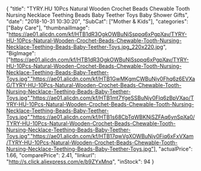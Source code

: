 {
	"title": "TYRY.HU 10Pcs Natural Wooden Crochet Beads Chewable Tooth Nursing Necklace Teething Beads Baby Teether Toys Baby Shower Gifts",
	"date": "2018-10-31 10:30:20",
	"SubCat": ["Mother & Kids"],
	"categories": ["Baby Care"],
	"thumbnailImage": "https://ae01.alicdn.com/kf/HTB1dR3OgkOWBuNjSsppq6xPgpXav/TYRY-HU-10Pcs-Natural-Wooden-Crochet-Beads-Chewable-Tooth-Nursing-Necklace-Teething-Beads-Baby-Teether-Toys.jpg_220x220.jpg",
	"BigImage": ["https://ae01.alicdn.com/kf/HTB1dR3OgkOWBuNjSsppq6xPgpXav/TYRY-HU-10Pcs-Natural-Wooden-Crochet-Beads-Chewable-Tooth-Nursing-Necklace-Teething-Beads-Baby-Teether-Toys.jpg","https://ae01.alicdn.com/kf/HTB1GwMKgmCWBuNjy0Fhq6z6EVXaG/TYRY-HU-10Pcs-Natural-Wooden-Crochet-Beads-Chewable-Tooth-Nursing-Necklace-Teething-Beads-Baby-Teether-Toys.jpg","https://ae01.alicdn.com/kf/HTB1mt7YgeSSBuNjy0Flq6zBpVXao/TYRY-HU-10Pcs-Natural-Wooden-Crochet-Beads-Chewable-Tooth-Nursing-Necklace-Teething-Beads-Baby-Teether-Toys.jpg","https://ae01.alicdn.com/kf/HTB1s68CbTqWBKNjSZFAq6ynSpXa0/TYRY-HU-10Pcs-Natural-Wooden-Crochet-Beads-Chewable-Tooth-Nursing-Necklace-Teething-Beads-Baby-Teether-Toys.jpg","https://ae01.alicdn.com/kf/HTB17qwVgXOWBuNjy0Fiq6xFxVXam/TYRY-HU-10Pcs-Natural-Wooden-Crochet-Beads-Chewable-Tooth-Nursing-Necklace-Teething-Beads-Baby-Teether-Toys.jpg"],
	"actualPrice": 1.66,
	"comparePrice": 2.41,
	"linkurl": "http://s.click.aliexpress.com/e/b9ZYxMnq",
	"inStock": 94
}
